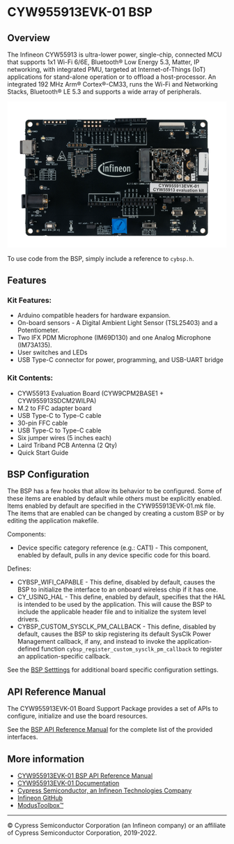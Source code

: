 # CYW955913EVK-01 BSP

## Overview

The Infineon CYW55913 is ultra-lower power, single-chip, connected MCU that supports 1x1 Wi-Fi 6/6E,  Bluetooth® Low Energy 5.3, Matter, IP networking, with integrated PMU, targeted at Internet-of-Things (IoT) applications for stand-alone operation or to offload a host-processor. An integrated 192 MHz Arm® Cortex®-CM33,  runs the Wi-Fi and Networking Stacks, Bluetooth® LE 5.3 and supports a wide array of peripherals. 

![](docs/html/board.png)

To use code from the BSP, simply include a reference to `cybsp.h`.

## Features

### Kit Features:

* Arduino compatible headers for hardware expansion.
* On-board sensors - A Digital Ambient Light Sensor (TSL25403) and a Potentiometer.
* Two IFX PDM Microphone (IM69D130) and one Analog Microphone (IM73A135).
* User switches and LEDs
* USB Type-C connector for power, programming, and USB-UART bridge

### Kit Contents:

* CYW55913 Evaluation Board (CYW9CPM2BASE1 + CYW955913SDCM2WILPA)
* M.2 to FFC adapter board
* USB Type-C to Type-C cable
* 30-pin FFC cable 
* USB Type-C to Type-C cable
* Six jumper wires (5 inches each)
* Laird Triband PCB Antenna (2 Qty)
* Quick Start Guide

## BSP Configuration

The BSP has a few hooks that allow its behavior to be configured. Some of these items are enabled by default while others must be explicitly enabled. Items enabled by default are specified in the CYW955913EVK-01.mk file. The items that are enabled can be changed by creating a custom BSP or by editing the application makefile.

Components:
* Device specific category reference (e.g.: CAT1) - This component, enabled by default, pulls in any device specific code for this board.

Defines:
* CYBSP_WIFI_CAPABLE - This define, disabled by default, causes the BSP to initialize the interface to an onboard wireless chip if it has one.
* CY_USING_HAL - This define, enabled by default, specifies that the HAL is intended to be used by the application. This will cause the BSP to include the applicable header file and to initialize the system level drivers.
* CYBSP_CUSTOM_SYSCLK_PM_CALLBACK - This define, disabled by default, causes the BSP to skip registering its default SysClk Power Management callback, if any, and instead to invoke the application-defined function `cybsp_register_custom_sysclk_pm_callback` to register an application-specific callback.



See the [BSP Setttings][settings] for additional board specific configuration settings.

## API Reference Manual

The CYW955913EVK-01 Board Support Package provides a set of APIs to configure, initialize and use the board resources.

See the [BSP API Reference Manual][api] for the complete list of the provided interfaces.

## More information
* [CYW955913EVK-01 BSP API Reference Manual][api]
* [CYW955913EVK-01 Documentation](http://www.infineon.com/CYW955913EVK)
* [Cypress Semiconductor, an Infineon Technologies Company](http://www.cypress.com)
* [Infineon GitHub](https://github.com/infineon)
* [ModusToolbox™](https://www.cypress.com/products/modustoolbox-software-environment)

[api]: https://infineon.github.io/TARGET_CYW955913EVK-01/html/modules.html
[settings]: https://infineon.github.io/TARGET_CYW955913EVK-01/html/md_bsp_settings.html

---
© Cypress Semiconductor Corporation (an Infineon company) or an affiliate of Cypress Semiconductor Corporation, 2019-2022.